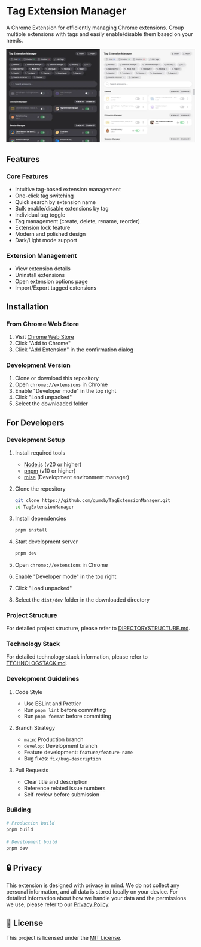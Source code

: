 # Tag Extension Manager

A Chrome Extension for efficiently managing Chrome extensions. Group multiple extensions with tags and easily enable/disable them based on your needs.

<div class="grid" markdown>

![Screenshot](screenshot.webp)

</div>

## Features

### Core Features

- Intuitive tag-based extension management
- One-click tag switching
- Quick search by extension name
- Bulk enable/disable extensions by tag
- Individual tag toggle
- Tag management (create, delete, rename, reorder)
- Extension lock feature
- Modern and polished design
- Dark/Light mode support

### Extension Management

- View extension details
- Uninstall extensions
- Open extension options page
- Import/Export tagged extensions

## Installation

### From Chrome Web Store

1. Visit [Chrome Web Store](https://chrome.google.com/webstore/detail/tag-extension-manager/...)
2. Click "Add to Chrome"
3. Click "Add Extension" in the confirmation dialog

### Development Version

1. Clone or download this repository
2. Open `chrome://extensions` in Chrome
3. Enable "Developer mode" in the top right
4. Click "Load unpacked"
5. Select the downloaded folder

## For Developers

### Development Setup

1. Install required tools

   - [Node.js](https://nodejs.org/) (v20 or higher)
   - [pnpm](https://pnpm.io/) (v10 or higher)
   - [mise](https://mise.jdx.dev/) (Development environment manager)

2. Clone the repository

   ```bash
   git clone https://github.com/gumob/TagExtensionManager.git
   cd TagExtensionManager
   ```

3. Install dependencies

   ```bash
   pnpm install
   ```

4. Start development server

   ```bash
   pnpm dev
   ```

5. Open `chrome://extensions` in Chrome
6. Enable "Developer mode" in the top right
7. Click "Load unpacked"
8. Select the `dist/dev` folder in the downloaded directory

### Project Structure

For detailed project structure, please refer to [DIRECTORYSTRUCTURE.md](./DIRECTORYSTRUCTURE.md).

### Technology Stack

For detailed technology stack information, please refer to [TECHNOLOGSTACK.md](./TECHNOLOGSTACK.md).

### Development Guidelines

1. Code Style

   - Use ESLint and Prettier
   - Run `pnpm lint` before committing
   - Run `pnpm format` before committing

2. Branch Strategy

   - `main`: Production branch
   - `develop`: Development branch
   - Feature development: `feature/feature-name`
   - Bug fixes: `fix/bug-description`

3. Pull Requests
   - Clear title and description
   - Reference related issue numbers
   - Self-review before submission

### Building

```bash
# Production build
pnpm build

# Development build
pnpm dev
```

## 🔒 Privacy

This extension is designed with privacy in mind. We do not collect any personal information, and all data is stored locally on your device. For detailed information about how we handle your data and the permissions we use, please refer to our [Privacy Policy](./PRIVACY.md).

## 📝 License

This project is licensed under the [MIT License](./LICENSE).
